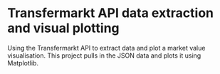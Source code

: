 # Transfermarkt API data extraction and visual plotting
Using the Transfermarkt API to extract data and plot a market value visualisation. This project pulls in the JSON data and plots it using Matplotlib. 


